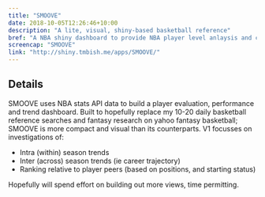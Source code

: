 ```yaml
---
title: "SMOOVE"
date: 2018-10-05T12:26:46+10:00
description: "A lite, visual, shiny-based basketball reference"
bref: "A NBA shiny dashboard to provide NBA player level anlaysis and comparisons"
screencap: "SMOOVE"
link: "http://shiny.tmbish.me/apps/SMOOVE/"
---
```


## Details

SMOOVE uses NBA stats API data to build a player evaluation, performance and trend dashboard. Built to hopefully replace my 10-20 daily basketball reference searches and fantasy research on yahoo fantasy basketball; SMOOVE is more compact and visual than its counterparts. V1 focusses on investigations of:

* Intra (within) season trends
* Inter (across) season trends (ie career trajectory)
* Ranking relative to player peers (based on positions, and starting status)

Hopefully will spend effort on building out more views, time permitting.
